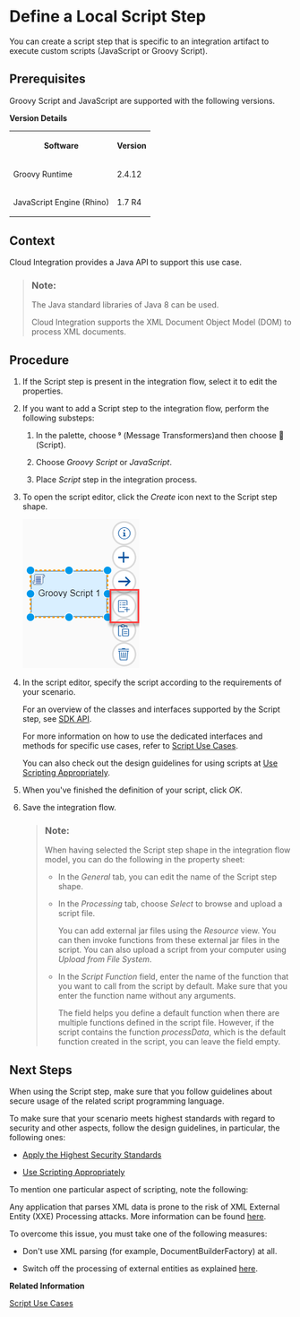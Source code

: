 <!-- loio03b32eb2c5c249f0a59bcd27c44d1e4e -->

<link rel="stylesheet" type="text/css" href="../css/sap-icons.css"/>

# Define a Local Script Step

You can create a script step that is specific to an integration artifact to execute custom scripts \(JavaScript or Groovy Script\).



<a name="loio03b32eb2c5c249f0a59bcd27c44d1e4e__prereq_ulb_qjf_2jb"/>

## Prerequisites

Groovy Script and JavaScript are supported with the following versions.

**Version Details**


<table>
<tr>
<th valign="top">

Software



</th>
<th valign="top">

Version



</th>
</tr>
<tr>
<td valign="top">

Groovy Runtime



</td>
<td valign="top">

2.4.12



</td>
</tr>
<tr>
<td valign="top">

JavaScript Engine \(Rhino\)



</td>
<td valign="top">

1.7 R4



</td>
</tr>
</table>



## Context

Cloud Integration provides a Java API to support this use case.

> ### Note:  
> The Java standard libraries of Java 8 can be used.
> 
> Cloud Integration supports the XML Document Object Model \(DOM\) to process XML documents.



## Procedure

1.  If the Script step is present in the integration flow, select it to edit the properties.

2.  If you want to add a Script step to the integration flow, perform the following substeps:

    1.  In the palette, choose <span class="SAP-icons"></span> \(Message Transformers\)and then choose <span class="SAP-icons"></span> \(Script\).

    2.  Choose *Groovy Script* or *JavaScript*.

    3.  Place *Script* step in the integration process.


3.  To open the script editor, click the *Create* icon next to the Script step shape.

    ![](images/Script_Step_Create_dd8d09c.png)

4.  In the script editor, specify the script according to the requirements of your scenario.

    For an overview of the classes and interfaces supported by the Script step, see [SDK API](sdk-api-c5c7933.md).

    For more information on how to use the dedicated interfaces and methods for specific use cases, refer to [Script Use Cases](script-use-cases-148851b.md).

    You can also check out the design guidelines for using scripts at [Use Scripting Appropriately](use-scripting-appropriately-d4dc13c.md).

5.  When you've finished the definition of your script, click *OK*.

6.  Save the integration flow.

    > ### Note:  
    > When having selected the Script step shape in the integration flow model, you can do the following in the property sheet:
    > 
    > -   In the *General* tab, you can edit the name of the Script step shape.
    > 
    > -   In the *Processing* tab, choose *Select* to browse and upload a script file.
    > 
    >     You can add external jar files using the *Resource* view. You can then invoke functions from these external jar files in the script. You can also upload a script from your computer using *Upload from File System*.
    > 
    > -   In the *Script Function* field, enter the name of the function that you want to call from the script by default. Make sure that you enter the function name without any arguments.
    > 
    >     The field helps you define a default function when there are multiple functions defined in the script file. However, if the script contains the function *processData*, which is the default function created in the script, you can leave the field empty.




<a name="loio03b32eb2c5c249f0a59bcd27c44d1e4e__postreq_drj_gs4_p4b"/>

## Next Steps

When using the Script step, make sure that you follow guidelines about secure usage of the related script programming language.

To make sure that your scenario meets highest standards with regard to security and other aspects, follow the design guidelines, in particular, the following ones:

-   [Apply the Highest Security Standards](apply-the-highest-security-standards-201fd43.md)

-   [Use Scripting Appropriately](use-scripting-appropriately-d4dc13c.md)


To mention one particular aspect of scripting, note the following:

Any application that parses XML data is prone to the risk of XML External Entity \(XXE\) Processing attacks. More information can be found [here](https://owasp.org/www-community/vulnerabilities/XML_External_Entity_(XXE)_Processing).

To overcome this issue, you must take one of the following measures:

-   Don't use XML parsing \(for example, DocumentBuilderFactory\) at all.

-   Switch off the processing of external entities as explained [here](https://cheatsheetseries.owasp.org/cheatsheets/XML_External_Entity_Prevention_Cheat_Sheet.html).


**Related Information**  


[Script Use Cases](script-use-cases-148851b.md "")

